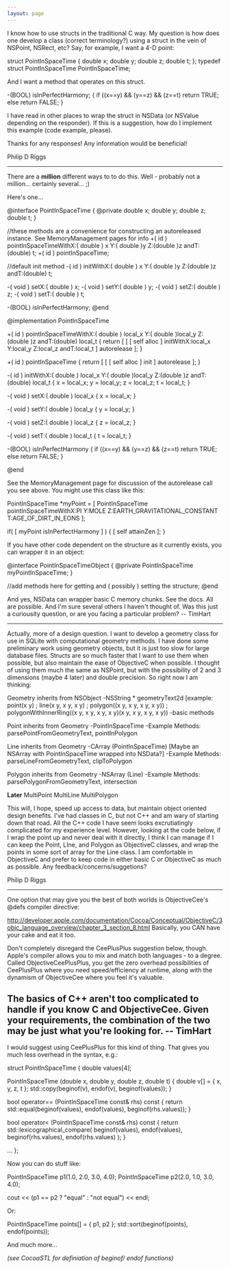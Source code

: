 ```yaml
---
layout: page
---
```


I know how to use structs in the traditional C way. My question is how does one develop a class (correct terminology?) using a struct in the vein of NSPoint, NSRect, etc? Say, for example, I want a 4-D point:

struct PointInSpaceTime
{
   double x;
   double y;
   double z;
   double t;
};
typedef struct PointInSpaceTime PointInSpaceTime;

And I want a method that operates on this struct.

-(BOOL) isInPerfectHarmony;
{ if ((x==y) && (y==z) && (z==t)
      return TRUE;
  else
      return FALSE;
}  

I have read in other places to wrap the struct in NSData (or NSValue depending on the responder). If this is a suggestion, how do I implement this example (code example, please). 

Thanks for any responses! Any information would be beneficial!

Philip D Riggs

----
There are a **million** different ways to to do this.  Well - probably not a million... certainly several... ;)

Here's one...

    
@interface PointInSpaceTime
{
   @private
   double x;
   double y;
   double z;
   double t;
}

//these methods are a convenience for constructing an autoreleased instance. See MemoryManagement pages for info
+( id ) pointInSpaceTimeWithX:( double ) x Y:( double )y Z:(double )z andT:(double) t;
+( id ) pointInSpaceTime;

//default init method
-( id ) initWithX:( double ) x Y:( double )y Z:(double )z andT:(double) t;

-( void ) setX:( double ) x;
-( void ) setY:( double ) y;
-( void ) setZ:( double ) z;
-( void ) setT:( double ) t;

-(BOOL) isInPerfectHarmony;
@end

@implementation PointInSpaceTime

+( id ) pointInSpaceTimeWithX:( double ) local_x Y:( double )local_y Z:(double )z andT:(double) local_t
{
    return [ [ [ self  alloc ] initWithX:local_x Y:local_y Z:local_z andT:local_t ] autorelease ];
}

+( id ) pointInSpaceTime
{
    return [ [ [ self alloc ] init ] autorelease ];
}

-( id ) initWithX:( double ) local_x Y:( double )local_y Z:(double )z andT:(double) local_t
{
    x = local_x;
    y = local_y;
    z = local_z;
    t = local_t;
}

-( void ) setX:( double ) local_x
{
    x = local_x;
}

-( void ) setY:( double ) local_y
{
    y = local_y;
}

-( void ) setZ:( double ) local_z
{
    z = local_z;
}

-( void ) setT:( double ) local_t
{
    t = local_t;
}

-(BOOL) isInPerfectHarmony
{
    if ((x==y) && (y==z) && (z==t)
        return TRUE;
    else
        return FALSE;
}  

@end



See the MemoryManagement page for discussion of the autorelease call you see above. You might use this class like this:

    
PointInSpaceTime *myPoint = 
    [ PointInSpaceTime pointInSpaceTimeWithX:PI Y:MOLE  Z:EARTH_GRAVITATIONAL_CONSTANT T:AGE_OF_DIRT_IN_EONS ];

if( [ myPoint isInPerfectHarmony ] )
{
    [ self attainZen ];
}



If you have other code dependent on the structure as it currently exists, you can wrapper it in an object:

    

@interface PointInSpaceTimeObject
{
    @private
    PointInSpaceTime myPointInSpaceTime;
}

//add methods here for getting and ( possibly ) setting the structure;
@end


And yes, NSData can wrapper basic C memory chunks. See the docs. All are possible. And I'm sure several others I haven't thought of. Was this just a curiousity question, or are you facing a particular problem? -- TimHart

----

Actually, more of a design question. I want to develop a geometry class for use in SQLite with computational geometry methods. I have done some preliminary work using geometry objects, but it is just too slow for large database files. Structs are so much faster that I want to use them when possible, but also maintain the ease of ObjectiveC when possible. I thought of using them much the same as NSPoint, but with the possibility of 2 and 3 dimensions (maybe 4 later) and double precision. So right now I am thinking:

Geometry inherits from NSObject
-NSString * geometryText2d [example: point(x y) ; line(x y, x y, x y) ; polygon((x y, x y, x y, x y)) ; polygonWithInnerRing((x y, x y, x y, x y)(x y, x y, x y, x y))
-basic methods

Point inherits from Geometry
-PointInSpaceTime
-Example Methods: parsePointFromGeometryText, pointInPolygon

Line inherits from Geometry
-CArray (PointInSpaceTime) [Maybe an NSArray with PointInSpaceTime wrapped into NSData?]
-Example Methods: parseLineFromGeometryText, clipToPolygon

Polygon inherits from Geometry
-NSArray (Line) 
-Example Methods: parsePolygonFromGeometryText, intersection

**Later**
MultiPoint
MultiLine
MultiPolygon

This will, I hope, speed up access to data, but maintain object oriented design benefits. I've had classes in C, but not C++ and am wary of starting down that road. All the C++ code I have seem looks excrutiatingly complicated for my experience level. However, looking at the code below, if I wrap the point up and never deal with it directly, I think I can manage if I can keep the Point, LIne, and Polygon as ObjectiveC classes, and wrap the points in some sort of array for the Line class. I am comfortable in ObjectiveC and prefer to keep code in either basic C or ObjectiveC as much as possible. Any feedback/concerns/suggetions? 

Philip D Riggs

----
One option that may give you the best of both worlds is ObjectiveCee's @defs compiler directive:

http://developer.apple.com/documentation/Cocoa/Conceptual/ObjectiveC/3objc_language_overview/chapter_3_section_8.html
Basically, you CAN have your cake and eat it too.

Don't completely disregard the CeePlusPlus suggestion below, though. Apple's compiler allows you to mix and match both languages - to a degree. Called ObjectiveCeePlusPlus, you get the zero overhead possibilities of CeePlusPlus where you need speed/efficiency at runtime, along with the dynamism of ObjectiveCee where you feel it's valuable.

The basics of  C++ aren't too complicated to handle if you know C and ObjectiveCee. Given your requirements, the combination of the two may be just what you're looking for.
-- TimHart
----

I would suggest using CeePlusPlus for this kind of thing. That gives you much less overhead in the syntax, e.g.:
    
struct PointInSpaceTime
{
   double values[4];

   PointInSpaceTime (double x, double y, double z, double t)
   {
      double v[] = { x, y, z, t };
      std::copy(beginof(v), endof(v), beginof(values));
   }

   bool operator== (PointInSpaceTime const& rhs) const
   {
      return std::equal(beginof(values), endof(values), beginof(rhs.values));
   }

   bool operator< (PointInSpaceTime const& rhs) const
   {
      return std::lexicographical_compare(
         beginof(values), endof(values),
         beginof(rhs.values), endof(rhs.values)
      );
   }

   ...
};

Now you can do stuff like:
    
PointInSpaceTime p1(1.0, 2.0, 3.0, 4.0);
PointInSpaceTime p2(2.0, 1.0, 3.0, 4.0);

cout << (p1 == p2 ? "equal" : "not equal") << endl;

Or:
    
PointInSpaceTime points[] = { p1, p2 };
std::sort(beginof(points), endof(points));

And much more...

*(see CocoaSTL for definiation of     beginof/    endof functions)*
